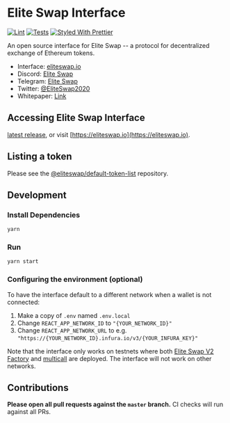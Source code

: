 # Elite Swap Interface

[![Lint](https://github.com/EthereumEliteswap/eliteswap-interface/workflows/Lint/badge.svg)](https://github.com/EthereumEliteswap/eliteswap-interface/actions?query=workflow%3ALint)
[![Tests](https://github.com/EthereumEliteswap/eliteswap-interface/workflows/Tests/badge.svg)](https://github.com/EthereumEliteswap/eliteswap-interface/actions?query=workflow%3ATests)
[![Styled With Prettier](https://img.shields.io/badge/code_style-prettier-ff69b4.svg)](https://prettier.io/)

An open source interface for Elite Swap -- a protocol for decentralized exchange of Ethereum tokens.

- Interface: [eliteswap.io](https://eliteswap.io)
- Discord: [Elite Swap](https://discord.gg/yFsjhuQ7Kj)
- Telegram: [Elite Swap](https://telegram.org/@EliteSwap)
- Twitter: [@EliteSwap2020](https://twitter.com/EliteSwap2020?s=09)
- Whitepaper: [Link](https://hackmd.io/C-DvwDSfSxuh-Gd4WKE_ig)

## Accessing Elite Swap Interface

[latest release](https://github.com/EthereumEliteswap/eliteswap-interface/releases/latest), 
or visit [https://eliteswap.io](https://eliteswap.io).

## Listing a token

Please see the
[@eliteswap/default-token-list](https://github.com/EthereumEliteswap/default-token-list) 
repository.

## Development

### Install Dependencies

```bash
yarn
```

### Run

```bash
yarn start
```

### Configuring the environment (optional)

To have the interface default to a different network when a wallet is not connected:

1. Make a copy of `.env` named `.env.local`
2. Change `REACT_APP_NETWORK_ID` to `"{YOUR_NETWORK_ID}"`
3. Change `REACT_APP_NETWORK_URL` to e.g. `"https://{YOUR_NETWORK_ID}.infura.io/v3/{YOUR_INFURA_KEY}"` 

Note that the interface only works on testnets where both 
[Elite Swap V2 Factory](https://github.com/EthereumEliteswap/eliteswap-v2-core/blob/master/contracts/EliteswapV2Factory.sol) and 
[multicall](https://github.com/makerdao/multicall) are deployed.
The interface will not work on other networks.

## Contributions

**Please open all pull requests against the `master` branch.** 
CI checks will run against all PRs.

